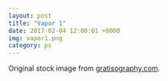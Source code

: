 ```yaml
---
layout: post
title: "Vapor 1"
date: 2017-02-04 12:00:01 +0000
img: vapor1.png
category: ps
---
```


Original stock image from [gratisography.com](https://gratisography.com/).